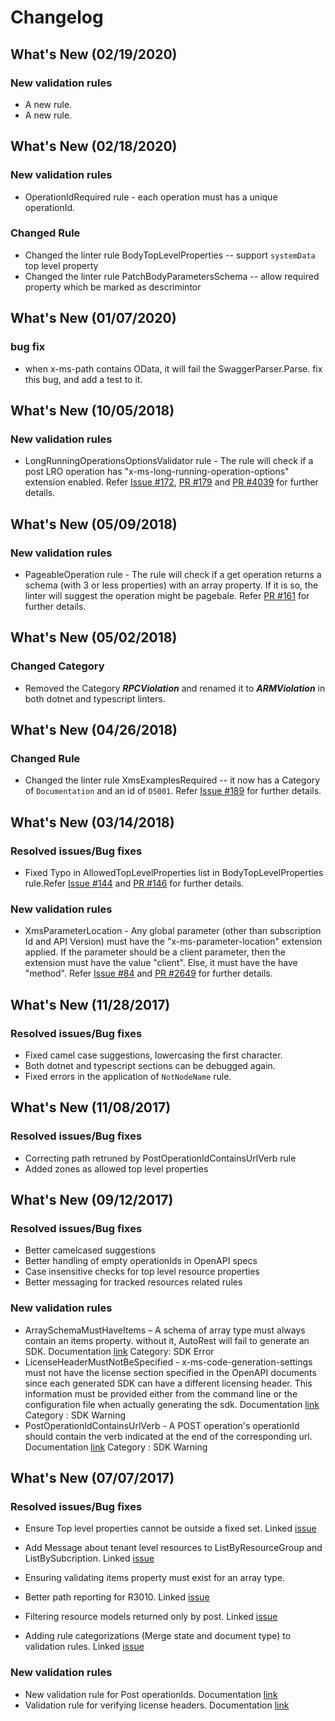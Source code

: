 # Changelog

## What's New (02/19/2020)

### New validation rules
- A new rule.
- A new rule.

## What's New (02/18/2020)

### New validation rules
- OperationIdRequired rule - each operation must has a unique operationId.

### Changed Rule
- Changed the linter rule BodyTopLevelProperties -- support `systemData` top level property
- Changed the linter rule PatchBodyParametersSchema -- allow required property which be marked as descrimintor 

## What's New (01/07/2020)

### bug fix
- when x-ms-path contains OData, it will fail the SwaggerParser.Parse. fix this bug, and add a test to it.

## What's New (10/05/2018)

### New validation rules

- LongRunningOperationsOptionsValidator rule - The rule will check if a post LRO operation has "x-ms-long-running-operation-options" extension enabled. Refer [Issue #172](https://github.com/Azure/azure-openapi-validator/issues/172), [PR #179](https://github.com/Azure/azure-openapi-validator/pull/179) and [PR #4039](https://github.com/Azure/azure-rest-api-specs/pull/4039) for further details.

## What's New (05/09/2018)

### New validation rules
- PageableOperation rule - The rule will check if a get operation returns a schema (with 3 or less properties) with an array property. If it is so, the linter will suggest the operation might be pagebale. Refer [PR #161](https://github.com/Azure/azure-openapi-validator/pull/161) for further details.

## What's New (05/02/2018)

### Changed Category
- Removed the Category ***RPCViolation*** and renamed it to ***ARMViolation*** in both dotnet and typescript linters.

## What's New (04/26/2018)	
	
### Changed Rule	
- Changed the linter rule XmsExamplesRequired -- it now has a Category of `Documentation` and an id of `D5001`. Refer [Issue #189](https://github.com/Azure/azure_sdk_ci_tools/issues/189) for further details.

## What's New (03/14/2018)

### Resolved issues/Bug fixes
- Fixed Typo in AllowedTopLevelProperties list in BodyTopLevelProperties rule.Refer [Issue #144](https://github.com/Azure/azure-openapi-validator/issues/144) and [PR #146](https://github.com/Azure/azure-openapi-validator/pull/146) for further details. 

### New validation rules
- XmsParameterLocation - Any global parameter (other than subscription Id and API Version) must have the "x-ms-parameter-location" extension applied. If the parameter should be a client parameter, then the extension must have the value "client". Else, it must have the have "method". Refer [Issue #84](https://github.com/Azure/azure-openapi-validator/issues/84) and [PR #2649](https://github.com/Azure/azure-rest-api-specs/pull/2649) for further details.


## What's New (11/28/2017)

### Resolved issues/Bug fixes
-	Fixed camel case suggestions, lowercasing the first character.
-	Both dotnet and typescript sections can be debugged again.
-   Fixed errors in the application of `NotNodeName` rule.

## What's New (11/08/2017)

### Resolved issues/Bug fixes
-	Correcting path retruned by PostOperationIdContainsUrlVerb rule
-	Added zones as allowed top level properties

## What's New (09/12/2017)

### Resolved issues/Bug fixes
-	Better camelcased suggestions
-	Better handling of empty operationIds in OpenAPI specs
-	Case insensitive checks for top level resource properties
-	Better messaging for tracked resources related rules

### New validation rules
-	ArraySchemaMustHaveItems – A schema of array type must always contain an items property. without it, AutoRest will fail to generate an SDK. Documentation [link](https://github.com/Azure/azure-rest-api-specs/blob/8ac36944d0ab7f6d07daf077a99bdae873d5e3f6/documentation/openapi-authoring-automated-guidelines.md#R2009) Category: SDK Error
-	LicenseHeaderMustNotBeSpecified - x-ms-code-generation-settings must not have the license section specified in the OpenAPI documents since each generated SDK can have a different licensing header. This information must be provided either from the command line or the configuration file when actually generating the sdk. Documentation [link](https://github.com/Azure/azure-rest-api-specs/blob/8ac36944d0ab7f6d07daf077a99bdae873d5e3f6/documentation/openapi-authoring-automated-guidelines.md#R2065) Category : SDK Warning
-	PostOperationIdContainsUrlVerb - A POST operation's operationId should contain the verb indicated at the end of the corresponding url. Documentation [link](https://github.com/Azure/azure-rest-api-specs/blob/8ac36944d0ab7f6d07daf077a99bdae873d5e3f6/documentation/openapi-authoring-automated-guidelines.md#R2066) Category : SDK Warning


## What's New (07/07/2017)

### Resolved issues/Bug fixes
-   Ensure Top level properties cannot be outside a fixed set. Linked [issue](https://github.com/Azure/autorest/issues/2305)
-   Add Message about tenant level resources to ListByResourceGroup and ListBySubcription. Linked [issue](https://github.com/Azure/autorest/issues/2389)
-	Ensuring validating items property must exist for an array type.

-	Better path reporting for R3010. Linked [issue](https://github.com/Azure/autorest/issues/2314)

-	Filtering resource models returned only by post. Linked [issue](https://github.com/Azure/autorest/issues/2316)

-	Adding rule categorizations (Merge state and document type) to validation rules. Linked [issue](https://github.com/Azure/autorest/issues/2313)

### New validation rules
-   New validation rule for Post operationIds. Documentation [link](https://github.com/Azure/azure-rest-api-specs/blob/master/documentation/openapi-authoring-automated-guidelines.md#R2064)
-	Validation rule for verifying license headers. Documentation [link](https://github.com/Azure/azure-rest-api-specs/blob/master/documentation/openapi-authoring-automated-guidelines.md#R2065)

